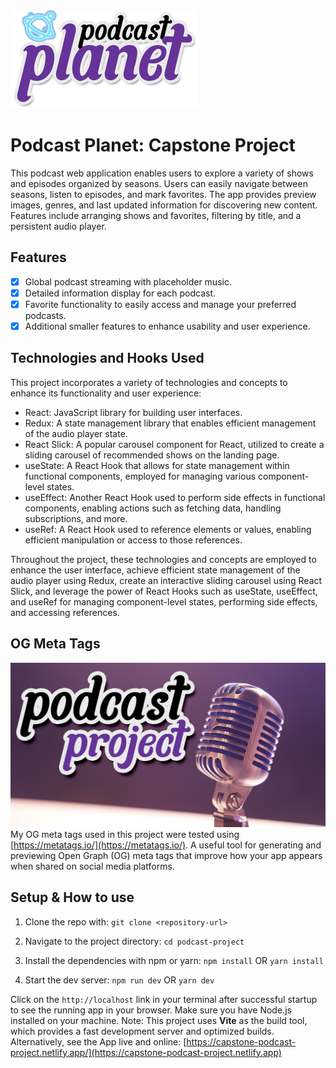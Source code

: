 <img src="./public/images/podcast-planet-logo-planetglow.png" alt="Podcast Planet Logo" width="300" height="157">

# Podcast Planet: Capstone Project

This podcast web application enables users to explore a variety of shows and episodes organized by seasons. Users can easily navigate between seasons, listen to episodes, and mark favorites. The app provides preview images, genres, and last updated information for discovering new content. Features include arranging shows and favorites, filtering by title, and a persistent audio player.

## Features

- [x] Global podcast streaming with placeholder music.
- [x] Detailed information display for each podcast.
- [x] Favorite functionality to easily access and manage your preferred podcasts.
- [x] Additional smaller features to enhance usability and user experience.

## Technologies and Hooks Used

This project incorporates a variety of technologies and concepts to enhance its functionality and user experience:

- React: JavaScript library for building user interfaces.
- Redux: A state management library that enables efficient management of the audio player state.
- React Slick: A popular carousel component for React, utilized to create a sliding carousel of recommended shows on the landing page.
- useState: A React Hook that allows for state management within functional components, employed for managing various component-level states.
- useEffect: Another React Hook used to perform side effects in functional components, enabling actions such as fetching data, handling subscriptions, and more.
- useRef: A React Hook used to reference elements or values, enabling efficient manipulation or access to those references.

Throughout the project, these technologies and concepts are employed to enhance the user interface, achieve efficient state management of the audio player using Redux, create an interactive sliding carousel using React Slick, and leverage the power of React Hooks such as useState, useEffect, and useRef for managing component-level states, performing side effects, and accessing references.

## OG Meta Tags
![Podcast Planet OG Meta Image](./public/images/og/podcast-planet-og-image.jpg)
My OG meta tags used in this project were tested using [https://metatags.io/](https://metatags.io/). A useful tool for generating and previewing Open Graph (OG) meta tags that improve how your app appears when shared on social media platforms.

## Setup & How to use

1. Clone the repo with:
   `git clone <repository-url>`

2. Navigate to the project directory:
   `cd podcast-project`

3. Install the dependencies with npm or yarn:
   `npm install`
   OR
   `yarn install`

4. Start the dev server:
   `npm run dev`
   OR
   `yarn dev`

Click on the `http://localhost` link in your terminal after successful startup to see the running app in your browser.
Make sure you have Node.js installed on your machine.
Note: This project uses **Vite** as the build tool, which provides a fast development server and optimized builds.
<br>
Alternatively, see the App live and online: [https://capstone-podcast-project.netlify.app/](https://capstone-podcast-project.netlify.app)















<!--
## User Stories

**There is a total of 50 possible stories below that determine my final grade/marks.**

Each completed story that is verified by my lecturer will result in me receiving 2% towards my final mark. Completing all 50 will result in a mark of 100%.

---

- [x] Project is deployed to a custom Netlify URL. Found under repo About section
- [ ] All views in the app display correct on the smallest mobile devices available “Iphone SE”. This can be emulated in Chrome Dev tools.
- [x] All favicon information has been created an added correctly via [https://realfavicongenerator.net/](https://realfavicongenerator.net/) (you are welcome to use any free PNG image you find on [https://www.flaticon.com/](https://www.flaticon.com/))
- [x] All metatag information has been creataed and added via [https://metatags.io/](https://metatags.io/) (You are welcome to use any free image you find on [https://unsplash.com/](https://unsplash.com/)). Be mindful to manually replace all URL values (especially image URL) to absolute Netlify URL values (you will need to deploy to Netlify first)

---

- [x] All show data loaded via a `fetch` call from the `https://podcast-api.netlify.app/shows`
- [x] All data is loaded a `fetch` and no endpoint-specific data is hardcoded
- [x] When viewing a specific show data is loaded via `fetch` from individual show endpoint
- [x] There is a loading state while initial data is being loaded
- [x] There is a loading state while new data is being loaded

---

- [x] User sees the name of all available shows on the platform
- [x] User sees shows broken down into seasons, sorted by number
- [x] User has a way to listen to any episode in a season for a show
- [x] User is able to see a view where only episodes for a specific selected season is shown
- [x] User is able to toggle between different seasons for the same show

---

- [x] User sees preview image of shows when browsing
- [x] User sees the amount of season as number in a show when browsing
- [x] User sees a human-readable date to when a show was last updated
- [x] User sees what genres (as genre titles) a show is associated with when browsing

---

- [x] User sees a preview image of seasons for specific show
- [x] User sees the amount of episodes as number for a season
- [x] User is able to go back to a show view from an season-specific view

---

- [x] User is able to mark specific episodes as favourites so that they can find them again
- [x] User can visit a view where they see all their favourites
- [x] User is able to see the associated show and season when episode in favourite
- [ ] Related by season/show epsiodes are grouped together in favourites
- [x] User is able able to remove episodes from their favourites

---

- [x] User is able to arrange list of shows based on title from A-Z
- [x] User is able to arrange list of shows based on title from Z-A
- [x] User is able to arrange list of showing the most recent updated
- [x] User is able to arrange list of shows from least recent updated
- [x] User is able to filter shows based on title by means of a text input
- [ ] User is able to find shows based on fuzzy matching of concepts (you can use something like [https://fusejs.io/](https://fusejs.io/))

---

- [x] User sees the date and time that I added something as a favourite
- [x] User is able to arrange favourites based on title from A-Z
- [x] User is able to arrange favourites based on title from Z-A
- [x] User is able to arrange favourites starting with the most recent updated
- [x] User is able to arrange favourites starting with the furthest back updated

---

- [x] Audio player is always visible so that user can listen to episodes while I browse
- [x] User receives a notification that confirms they want to close the page when audio is playing
- [ ] App remembers what shows and episode user listened to last when returning to the platform
- [ ] Automatically filters shows by a genre if the genre label is clicked on
- [ ] App remembers and shows what episodes user listened all the way through
- [ ] App remembers the exact timestamp where user stopped listening within a 10 seconds accuracy of closing
- [ ] App remembers and shows the exact timestamp location of where I left off any episode
- [ ] User has the option to "reset" all their progress, effectively removing their listening history

---

- [x] User is presented with a sliding carousel of possible shows they might be interested in on the landing page
- [ ] User is able to log in via [https://app.supabase.com](https://app.supabase.com/) authentication
- [ ] User favourites are stored in [https://app.supabase.com](https://app.supabase.com/) database
- [ ] User favourites are automatically synced when logged in, ensuring that they share favourites between devices
- [ ] Users are able to share their favourites as a publicly accessible URL -->
